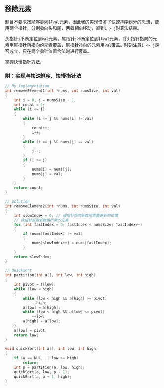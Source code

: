 ## <a href="https://leetcode.com/problems/remove-element/" target="_blank">移除元素</a>

题目不要求按顺序排列非`val`元素，因此我的实现借鉴了快速排序划分的思想，使用两个指针，分别指向头和尾，两者相向移动，直到`i > j`时算法结束。

头指针`i`不断定位到`val`元素，尾指针`j`不断定位到非`val`元素，将头指针指向的元素用尾指针所指向的元素覆盖，尾指针指向的元素用`val`覆盖。时刻注意`i <= j`是否成立，只在两个指针位置合法时进行覆盖。

掌握快慢指针方法。

### 附：实现与快速排序、快慢指针法
```c
// My Implementation
int removeElement1(int *nums, int numsSize, int val)
{
    int i = 0, j = numsSize - 1;
    int count = 0;
    while (i <= j)
    {
        while (i <= j && nums[i] != val)
        {
            count++;
            i++;
        }
        while (i <= j && nums[j] == val)
        {
            j--;
        }
        if (i <= j)
        {
            nums[i] = nums[j];
            nums[j] = val;
        }
    }
    return count;
}

// Solution
int removeElement2(int *nums, int numsSize, int val)
{
    int slowIndex = 0; // 慢指针指向新数组需要更新的位置
    // 快指针获取新数组所需的元素
    for (int fastIndex = 0; fastIndex < numsSize; fastIndex++)
    {
        if (nums[fastIndex] != val)
        {
            nums[slowIndex++] = nums[fastIndex];
        }
    }
    return slowIndex;
}

// Quicksort
int partition(int a[], int low, int high)
{
    int pivot = a[low];
    while (low < high)
    {
        while (low < high && a[high] >= pivot)
            --high;
        a[low] = a[high];
        while (low < high && a[low] <= pivot)
            ++low;
        a[high] = a[low];
    }
    a[low] = pivot;
    return low;
}

void quickSort(int a[], int low, int high)
{
    if (a == NULL || low >= high)
        return;
    int p = partition(a, low, high);
    quickSort(a, low, p - 1);
    quickSort(a, p + 1, high);
}
```